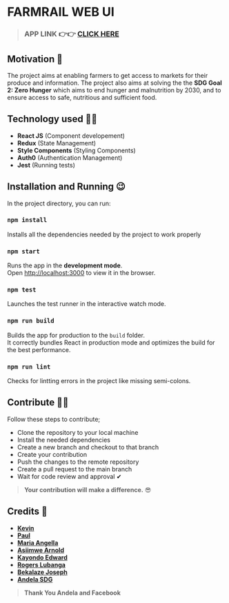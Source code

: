 # **FARMRAIL WEB UI**
> ### **APP LINK** 👉👉 [**CLICK HERE**](https://farmrail-staging.netlify.app)

## **Motivation** 👻
The project aims at enabling farmers to get access to markets for their produce and information. The project also aims at solving the the **SDG Goal 2: Zero Hunger** which aims to end hunger and malnutrition by 2030, and to ensure access to safe, nutritious and sufficient food.

## **Technology used** 🐱‍👤
-  **React JS** (Component developement)
-  **Redux** (State Management)
-  **Style Components** (Styling Components)
-  **Auth0** (Authentication Management)
-  **Jest** (Running tests)

## **Installation and Running 😉**

In the project directory, you can run:
### `npm install`
Installs all the dependencies needed by the project to work properly

### `npm start`

Runs the app in the **development mode**.<br />
Open [http://localhost:3000](http://localhost:3000) to view it in the browser.

### `npm test`

Launches the test runner in the interactive watch mode.

### `npm run build`

Builds the app for production to the `build` folder.<br />
It correctly bundles React in production mode and optimizes the build for the best performance.

### `npm run lint`
Checks for lintting errors in the project like missing semi-colons.

## **Contribute 🐱‍🏍**
Follow these steps to contribute;
-  Clone the repository to your local machine
-  Install the needed dependencies
-  Create a new branch and checkout to that branch
-  Create your contribution 
-  Push the changes to the remote repository
-  Create a pull request to the main branch
-  Wait for code review and approval ✔

> **Your contribution will make a difference.** 😎

## **Credits** 🙌
-  [**Kevin**](https://github.com/kmwamasali) </br> 
-  [**Paul**](https://github.com/LadPaule) </br>
-  [**Maria Angella**](https://github.com/MariaAngella) </br>
-  [**Asiimwe Arnold**](https://github.com/asiimwearnold) </br>
-  [**Kayondo Edward**](https://github.com/amkayondo) </br>
-  [**Rogers Lubanga**](https://github.com/swimking) </br>
-  [**Bekalaze Joseph**](https://github.com/bekeplar) </br>
-  [**Andela SDG**](https://github.com/BuildForSDG) </br>

> **Thank You Andela and Facebook**
